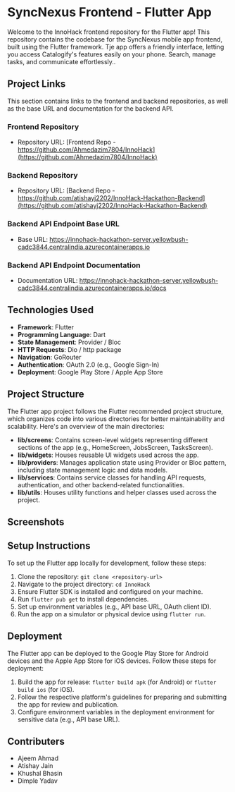 # SyncNexus Frontend - Flutter App

Welcome to the InnoHack frontend repository for the Flutter app! This repository contains the codebase for the SyncNexus mobile app frontend, built using the Flutter framework. Tje app offers a friendly interface, letting you access Catalogify's features easily on your phone. Search, manage tasks, and communicate effortlessly..

## Project Links

This section contains links to the frontend and backend repositories, as well as the base URL and documentation for the backend API.

### Frontend Repository
- Repository URL: [Frontend Repo - https://github.com/Ahmedazim7804/InnoHack](https://github.com/Ahmedazim7804/InnoHack)

### Backend Repository
- Repository URL: [Backend Repo - https://github.com/atishayj2202/InnoHack-Hackathon-Backend](https://github.com/atishayj2202/InnoHack-Hackathon-Backend)

### Backend API Endpoint Base URL
- Base URL: https://innohack-hackathon-server.yellowbush-cadc3844.centralindia.azurecontainerapps.io

### Backend API Endpoint Documentation
- Documentation URL: https://innohack-hackathon-server.yellowbush-cadc3844.centralindia.azurecontainerapps.io/docs

## Technologies Used
- **Framework**: Flutter
- **Programming Language**: Dart
- **State Management**: Provider / Bloc
- **HTTP Requests**: Dio / http package
- **Navigation**: GoRouter
- **Authentication**: OAuth 2.0 (e.g., Google Sign-In)
- **Deployment**: Google Play Store / Apple App Store

## Project Structure
The Flutter app project follows the Flutter recommended project structure, which organizes code into various directories for better maintainability and scalability. Here's an overview of the main directories:
- **lib/screens**: Contains screen-level widgets representing different sections of the app (e.g., HomeScreen, JobsScreen, TasksScreen).
- **lib/widgets**: Houses reusable UI widgets used across the app.
- **lib/providers**: Manages application state using Provider or Bloc pattern, including state management logic and data models.
- **lib/services**: Contains service classes for handling API requests, authentication, and other backend-related functionalities.
- **lib/utils**: Houses utility functions and helper classes used across the project.

## Screenshots


## Setup Instructions
To set up the Flutter app locally for development, follow these steps:
1. Clone the repository: `git clone <repository-url>`
2. Navigate to the project directory: `cd InnoHack`
3. Ensure Flutter SDK is installed and configured on your machine.
4. Run `flutter pub get` to install dependencies.
5. Set up environment variables (e.g., API base URL, OAuth client ID).
6. Run the app on a simulator or physical device using `flutter run`.

## Deployment
The Flutter app can be deployed to the Google Play Store for Android devices and the Apple App Store for iOS devices. Follow these steps for deployment:
1. Build the app for release: `flutter build apk` (for Android) or `flutter build ios` (for iOS).
2. Follow the respective platform's guidelines for preparing and submitting the app for review and publication.
3. Configure environment variables in the deployment environment for sensitive data (e.g., API base URL).

## Contributers
- Ajeem Ahmad
- Atishay Jain
- Khushal Bhasin
- Dimple Yadav


